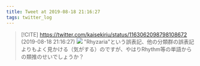 ```yaml
---
title: Tweet at 2019-08-18 21:16:27
tags: twitter_log
---
```


> [!CITE] https://twitter.com/kaisekiriu/status/1163062098798108672 (2019-08-18 21:16:27)
> ![](https://twitter.com/kaisekiriu/status/1163062098798108672)
> "Rhyzaria"という誤表記、他の分類群の誤表記よりもよく見かける（気がする）のですが、やはりRhythm等の単語からの類推のせいでしょうか？

